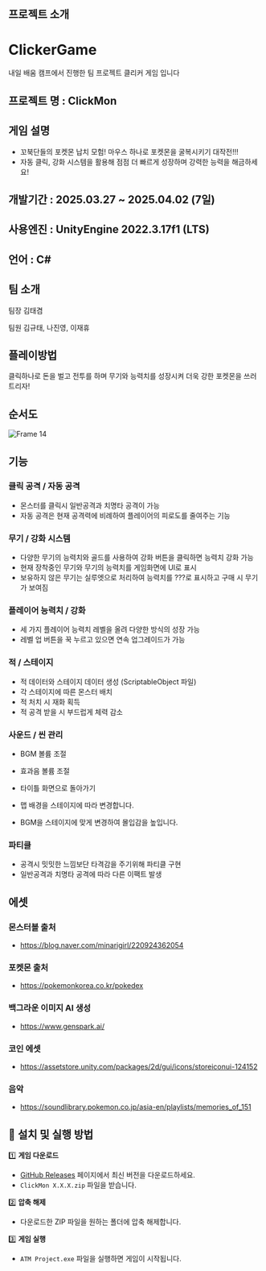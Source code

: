
## 프로젝트 소개
# ClickerGame
내일 배움 캠프에서 진행한 팀 프로젝트 클리커 게임 입니다
## 프로젝트 명 : ClickMon

## 게임 설명
- 꼬북단들의 포켓몬 납치 모험! 마우스 하나로 포켓몬을 굴복시키기 대작전!!!
- 자동 클릭, 강화 시스템을 활용해 점점 더 빠르게 성장하며 강력한 능력을 해금하세요!

## 개발기간 : 2025.03.27 ~ 2025.04.02 (7일)

## 사용엔진 : UnityEngine 2022.3.17f1 (LTS)

## 언어 : C#

## 팀 소개
팀장 김태겸 

팀원 김규태, 나진영, 이재휴

## 플레이방법
클릭하나로 돈을 벌고 전투를 하며 무기와 능력치를 성장시켜 더욱 강한 포켓몬을 쓰러트리자!

## 순서도
![Frame 14](https://github.com/user-attachments/assets/08288113-9aea-470a-8fb7-a0fa67bbc26d)

## 기능

### 클릭 공격 / 자동 공격

- 몬스터를 클릭시 일반공격과 치명타 공격이 가능
- 자동 공격은 현재 공격력에 비례하여 플레이어의 피로도를 줄여주는 기능

### 무기 / 강화 시스템

- 다양한 무기의 능력치와 골드를 사용하여 강화 버튼을 클릭하면 능력치 강화 가능
- 현재 장착중인 무기와 무기의 능력치를 게임화면에 UI로 표시
- 보유하지 않은 무기는 실루엣으로 처리하여 능력치를 ???로 표시하고 구매 시 무기가 보여짐

### 플레이어 능력치 / 강화

- 세 가지 플레이어 능력치 레벨을 올려 다양한 방식의 성장 가능
- 레벨 업 버튼을 꾹 누르고 있으면 연속 업그레이드가 가능

### 적 / 스테이지
- 적 데이터와 스테이지 데이터 생성 (ScriptableObject 파일)
- 각 스테이지에 따른 몬스터 배치
- 적 처치 시 재화 획득
- 적 공격 받을 시 부드럽게 체력 감소

### 사운드 / 씬 관리
- BGM 볼륨 조절
- 효과음 볼륨 조절
- 타이틀 화면으로 돌아가기

- 맵 배경을 스테이지에 따라 변경합니다.
- BGM을 스테이지에 맞게 변경하여 몰입감을 높입니다.

### 파티클

- 공격시 밋밋한 느낌보단 타격감을 주기위해 파티클 구현
- 일반공격과 치명타 공격에 따라 다른 이팩트 발생

## 에셋
### 몬스터볼 출처

- https://blog.naver.com/minarigirl/220924362054

### 포켓몬 출처

- https://pokemonkorea.co.kr/pokedex

### 백그라운 이미지 AI 생성

- https://www.genspark.ai/

### 코인 에셋

- https://assetstore.unity.com/packages/2d/gui/icons/storeiconui-124152

### 음악

- https://soundlibrary.pokemon.co.jp/asia-en/playlists/memories_of_151

## 🔧 설치 및 실행 방법  

1️⃣ **게임 다운로드**  
   - [GitHub Releases](https://github.com/BeautifulMaple/ClickerGame/releases) 페이지에서 최신 버전을 다운로드하세요.  
   - `ClickMon X.X.X.zip` 파일을 받습니다.  

2️⃣ **압축 해제**  
   - 다운로드한 ZIP 파일을 원하는 폴더에 압축 해제합니다.  

3️⃣ **게임 실행**  
   - `ATM Project.exe` 파일을 실행하면 게임이 시작됩니다. 

